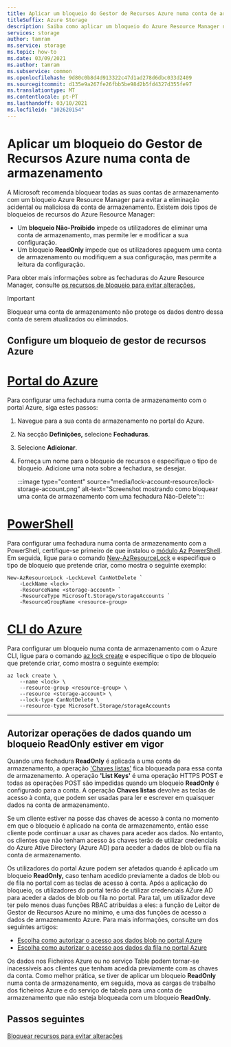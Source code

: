 ```yaml
---
title: Aplicar um bloqueio do Gestor de Recursos Azure numa conta de armazenamento
titleSuffix: Azure Storage
description: Saiba como aplicar um bloqueio do Azure Resource Manager numa conta de armazenamento.
services: storage
author: tamram
ms.service: storage
ms.topic: how-to
ms.date: 03/09/2021
ms.author: tamram
ms.subservice: common
ms.openlocfilehash: 9d80c0b8d4d913322c47d1ad278d6dbc033d2409
ms.sourcegitcommit: d135e9a267fe26fbb5be98d2b5fd4327d355fe97
ms.translationtype: MT
ms.contentlocale: pt-PT
ms.lasthandoff: 03/10/2021
ms.locfileid: "102620154"
---
```

# <a name="apply-an-azure-resource-manager-lock-to-a-storage-account"></a>Aplicar um bloqueio do Gestor de Recursos Azure numa conta de armazenamento

A Microsoft recomenda bloquear todas as suas contas de armazenamento com um bloqueio Azure Resource Manager para evitar a eliminação acidental ou maliciosa da conta de armazenamento. Existem dois tipos de bloqueios de recursos do Azure Resource Manager:

- Um **bloqueio Não-Proibido** impede os utilizadores de eliminar uma conta de armazenamento, mas permite ler e modificar a sua configuração.
- Um bloqueio **ReadOnly** impede que os utilizadores apaguem uma conta de armazenamento ou modifiquem a sua configuração, mas permite a leitura da configuração.

Para obter mais informações sobre as fechaduras do Azure Resource Manager, consulte [os recursos de bloqueio para evitar alterações.](../../azure-resource-manager/management/lock-resources.md)

> [!IMPORTANT]
> Bloquear uma conta de armazenamento não protege os dados dentro dessa conta de serem atualizados ou eliminados.

## <a name="configure-an-azure-resource-manager-lock"></a>Configure um bloqueio de gestor de recursos Azure

# <a name="azure-portal"></a>[Portal do Azure](#tab/portal)

Para configurar uma fechadura numa conta de armazenamento com o portal Azure, siga estes passos:

1. Navegue para a sua conta de armazenamento no portal do Azure.
1. Na secção **Definições,** selecione **Fechaduras**.
1. Selecione **Adicionar**.
1. Forneça um nome para o bloqueio de recursos e especifique o tipo de bloqueio. Adicione uma nota sobre a fechadura, se desejar.

    :::image type="content" source="media/lock-account-resource/lock-storage-account.png" alt-text="Screenshot mostrando como bloquear uma conta de armazenamento com uma fechadura Não-Delete":::

# <a name="powershell"></a>[PowerShell](#tab/azure-powershell)

Para configurar uma fechadura numa conta de armazenamento com a PowerShell, certifique-se primeiro de que instalou o [módulo Az PowerShell](https://www.powershellgallery.com/packages/Az). Em seguida, ligue para o comando [New-AzResourceLock](/powershell/module/az.resources/new-azresourcelock) e especifique o tipo de bloqueio que pretende criar, como mostra o seguinte exemplo:

```azurepowershell
New-AzResourceLock -LockLevel CanNotDelete `
    -LockName <lock> `
    -ResourceName <storage-account> `
    -ResourceType Microsoft.Storage/storageAccounts `
    -ResourceGroupName <resource-group>
```

# <a name="azure-cli"></a>[CLI do Azure](#tab/azure-cli)

Para configurar um bloqueio numa conta de armazenamento com o Azure CLI, ligue para o comando [az lock create](/cli/azure/lock#az_lock_create) e especifique o tipo de bloqueio que pretende criar, como mostra o seguinte exemplo:

```azurecli
az lock create \
    --name <lock> \
    --resource-group <resource-group> \
    --resource <storage-account> \
    --lock-type CanNotDelete \
    --resource-type Microsoft.Storage/storageAccounts
```

---

## <a name="authorizing-data-operations-when-a-readonly-lock-is-in-effect"></a>Autorizar operações de dados quando um bloqueio ReadOnly estiver em vigor

Quando uma fechadura **ReadOnly** é aplicada a uma conta de armazenamento, a operação ['Chaves listas'](/rest/api/storagerp/storageaccounts/listkeys) fica bloqueada para essa conta de armazenamento. A operação **'List Keys'** é uma operação HTTPS POST e todas as operações POST são impedidas quando um bloqueio **ReadOnly** é configurado para a conta. A operação **Chaves listas** devolve as teclas de acesso à conta, que podem ser usadas para ler e escrever em quaisquer dados na conta de armazenamento.

Se um cliente estiver na posse das chaves de acesso à conta no momento em que o bloqueio é aplicado na conta de armazenamento, então esse cliente pode continuar a usar as chaves para aceder aos dados. No entanto, os clientes que não tenham acesso às chaves terão de utilizar credenciais do Azure Ative Directory (Azure AD) para aceder a dados de blob ou fila na conta de armazenamento.

Os utilizadores do portal Azure podem ser afetados quando é aplicado um bloqueio **ReadOnly,** caso tenham acedido previamente a dados de blob ou de fila no portal com as teclas de acesso à conta. Após a aplicação do bloqueio, os utilizadores do portal terão de utilizar credenciais AZure AD para aceder a dados de blob ou fila no portal. Para tal, um utilizador deve ter pelo menos duas funções RBAC atribuídas a eles: a função de Leitor de Gestor de Recursos Azure no mínimo, e uma das funções de acesso a dados de armazenamento Azure. Para mais informações, consulte um dos seguintes artigos:

- [Escolha como autorizar o acesso aos dados blob no portal Azure](../blobs/authorize-data-operations-portal.md)
- [Escolha como autorizar o acesso aos dados da fila no portal Azure](../queues/authorize-data-operations-portal.md)

Os dados nos Ficheiros Azure ou no serviço Table podem tornar-se inacessíveis aos clientes que tenham acedida previamente com as chaves da conta. Como melhor prática, se tiver de aplicar um bloqueio **ReadOnly** numa conta de armazenamento, em seguida, mova as cargas de trabalho dos ficheiros Azure e do serviço de tabela para uma conta de armazenamento que não esteja bloqueada com um bloqueio **ReadOnly.**

## <a name="next-steps"></a>Passos seguintes

[Bloquear recursos para evitar alterações](../../azure-resource-manager/management/lock-resources.md)
